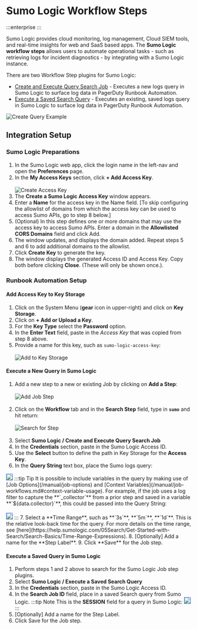 # Sumo Logic Workflow Steps

:::enterprise
:::

Sumo Logic provides cloud monitoring, log management, Cloud SIEM tools, and real-time insights for web and SaaS based apps.
The **Sumo Logic workflow steps** allows users to automate operational tasks - such as retrieving logs for incident diagnostics - by integrating with a Sumo Logic instance.

There are two Workflow Step plugins for Sumo Logic:
* [Create and Execute Query Search Job](#execute-a-new-query-in-sumo-logic) - Executes a new logs query in Sumo Logic to surface log data in PagerDuty Runbook Automation.
* [Execute a Saved Search Query](#execute-a-saved-query-in-sumo-logic) - Executes an existing, saved logs query in Sumo Logic to surface log data in PagerDuty Runbook Automation.

![Create Query Example](/assets/img/sumo-logic-create-query-example.png)<br>

## Integration Setup

### Sumo Logic Preparations

1. In the Sumo Logic web app, click the login name in the left-nav and open the **Preferences** page.
2. In the **My Access Keys** section, click **+ Add Access Key**.
<br><br>![Create Access Key](/assets/img/sumo-create-access-key.png)<br>
3. The **Create a Sumo Logic Access Key** window appears.
4. Enter a **Name** for the access key in the Name field. [To skip configuring the allowlist of domains from which the access key can be used to access Sumo APIs, go to step 8 below.]
5. (Optional) In this step defines one or more domains that may use the access key to access Sumo APIs. Enter a domain in the **Allowlisted CORS Domains** field and click Add.
6. The window updates, and displays the domain added. Repeat steps 5 and 6 to add additional domains to the allowlist.
7. Click **Create Key** to generate the key.
8. The window displays the generated Access ID and Access Key. Copy both before clicking **Close**. (These will only be shown once.).

### Runbook Automation Setup

#### Add Access Key to Key Storage
1. Click on the System Menu (**gear** icon in upper-right) and click on **Key Storage**.
2. Click on **+ Add or Upload a Key**.
3. For the **Key Type** select the **Password** option.
4. In the **Enter Text** field, paste in the _Access Key_ that was copied from step 8 above.
5. Provide a name for this key, such as `sumo-logic-access-key`:
<br><br>![Add to Key Storage](/assets/img/sumo-add-to-key-storage.png)<br>

#### Execute a New Query in Sumo Logic

1. Add a new step to a new or existing Job by clicking on **Add a Step**:
<br><br>![Add Job Step](/assets/img/sumo-add-job-step.png)<br><br>
2. Click on the **Workflow** tab and in the **Search Step** field, type in **`sumo`** and hit return:
<br><br>![Search for Step](/assets/img/sumo-search-for-step.png)<br><br>
3. Select **Sumo Logic / Create and Execute Query Search  Job**
4. In the **Credentials** section, paste in the Sumo Logic Access ID.
5. Use the **Select** button to define the path in Key Storage for the **Access Key**.
6. In the **Query String** text box, place the Sumo logs query:
<img style='border:1px solid #327af6' src="/assets/img/sumo-add-query.png" />
    :::tip Tip
     It is possible to include variables in the query by making use of [Job Options](/manual/job-options) and [Context Variables](/manual/job-workflows.md#context-variable-usage).
    For example, if the job uses a log filter to capture the **`_collector`** from a prior step and saved in a variable **`${data.collector}`**, this could be passed into the Query String:
    <br><br><img style='border:1px solid #327af6' src="/assets/img/sumo-use-data-variable.png" />
    :::
7. Select a **Time Range**, such as **`3s`**, **`5m`**, **`1d`**.  This is the relative look-back time for the query. For more details on the time range, see [here](https://help.sumologic.com/05Search/Get-Started-with-Search/Search-Basics/Time-Range-Expressions).
8. [Optionally] Add a name for the **Step Label**.
9. Click **Save** for the Job step.

#### Execute a Saved Query in Sumo Logic

1. Perform steps 1 and 2 above to search for the Sumo Logic Job step plugins.
2. Select **Sumo Logic / Execute a Saved Search Query**
3. In the **Credentials** section, paste in the Sumo Logic Access ID.
4. In the **Search Job ID** field, place in a saved Search query from Sumo Logic.
   :::tip Note
    This is the **SESSION** field for a query in Sumo Logic:
    <img style='border:1px solid #327af6' src="/assets/img/sumo-saved-query-session.png" />
    :::
5. [Optionally] Add a name for the Step Label.
6. Click Save for the Job step.

